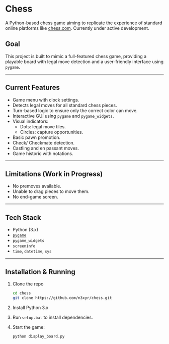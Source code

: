 # Chess

A Python-based chess game aiming to replicate the experience of standard online platforms like [chess.com](https://chess.com). Currently under active development.

## Goal

This project is built to mimic a full-featured chess game, providing a playable board with legal move detection and a user-friendly interface using `pygame`.

---

## Current Features

- Game menu with clock settings.
- Detects legal moves for all standard chess pieces.
- Turn-based logic to ensure only the correct color can move.
- Interactive GUI using `pygame` and `pygame_widgets`.
- Visual indicators:
  - Dots: legal move tiles.
  - Circles: capture opportunities.
- Basic pawn promotion.
- Check/ Checkmate detection.
- Castling and en passant moves.
- Game historic with notations.

---

## Limitations (Work in Progress)

- No premoves available.
- Unable to drag pieces to move them.
- No end-game screen.

---

## Tech Stack

- Python (3.x)
- [`pygame`](https://www.pygame.org/)
- `pygame_widgets`
- `screeninfo`
- `time`, `datetime`, `sys`

---

## Installation & Running

1. Clone the repo

   ```bash
   cd chess
   git clone https://github.com/n3xyr/chess.git
   ```

2. Install Python 3.x
3. Run `setup.bat` to install dependencies.
4. Start the game:

   ```bash
   python display_board.py
   ```
